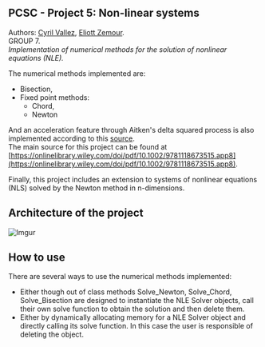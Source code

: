 ## PCSC - Project 5: Non-linear systems

Authors: [Cyril Vallez](mailto:cyril.vallez@epfl.ch), [Eliott Zemour](mailto:eliott.zemour@epfl.ch).   
GROUP 7.   
_Implementation of numerical methods for the solution of nonlinear equations (NLE)._  

The numerical methods implemented are:
* Bisection,
* Fixed point methods:
  * Chord,
  * Newton

And an acceleration feature through Aitken's delta squared process is also implemented according to this [source](https://en.wikipedia.org/wiki/Aitken%27s_delta-squared_process).  
The main source for this project can be found at [https://onlinelibrary.wiley.com/doi/pdf/10.1002/9781118673515.app8](https://onlinelibrary.wiley.com/doi/pdf/10.1002/9781118673515.app8).

Finally, this project includes an extension to systems of nonlinear equations (NLS) solved by the Newton method in n-dimensions.

## Architecture of the project

![Imgur](https://i.imgur.com/Nwz1Yk9.png)

## How to use
There are several ways to use the numerical methods implemented:
* Either though out of class methods Solve_Newton, Solve_Chord, Solve_Bisection are designed to instantiate the NLE Solver objects, call their own solve function to obtain the solution and then delete them.
* Either by dynamically allocating memory for a NLE Solver object and directly calling its solve function. In this case the user is responsible of deleting the object.

